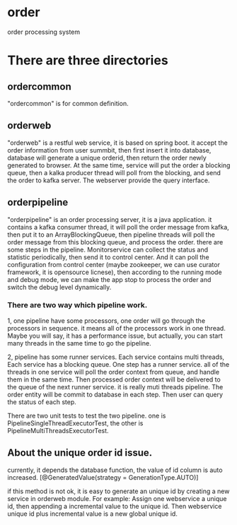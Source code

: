 # order
order processing system

# There are three directories 
## ordercommon 
"ordercommon" is for common definition.  

## orderweb
"orderweb" is a restful web service, it is based on spring boot. 
             it accept the order information from user summbit, then first insert it into database, 
             database will generate a unique orderid, then return the order newly generated to browser. 
             At the same time, service will put the order a blocking queue, then a kalka producer 
             thread will poll from the blocking, and send the order to kafka server. 
             The webserver provide the query interface.
## orderpipeline             
"orderpipeline" is an order processing server, it is a java application. 
it contains a kafka consumer thread, it will poll the order message from kafka, 
then put it to an ArrayBlockingQueue, then pipeline threads will poll the order message from this blocking queue,               and process the order. there are some steps in the pipeline. 
Monitorservice can collect the status and statistic periodically, then send it to control center. And it can poll
the configuration from control center (maybe zookeeper, we can use curator framework, it is opensource licnese),
then according to the running mode and debug mode, we can make the app stop to process the order and switch the debug
level dynamically.
                
### There are two way which pipeline work.
             
1, one pipeline have some processors, one order will go through the processors in sequence. 
it means all of the processors work in one thread. Maybe you will say, 
it has a performance issue, but actually, you can start many threads in the same time to go the pipeline.
                
2, pipeline has some runner services. Each service contains multi threads, Each service has a blocking queue. 
One step has a runner service. all of the threads in one service will poll the order context from queue, 
and handle them in the same time. Then processed order context will be delivered to the queue of the next
runner service. it is really  muti threads pipeline. The order entity will be commit to database in each step.
Then user can query the status of each step. 
          
There are two unit tests to test the two pipeline. one is PipelineSingleThreadExecutorTest, the other is PipelineMultiThreadsExecutorTest.


## About the unique order id issue.
  currently, it depends the database function, the value of id column is auto increased.
  [@GeneratedValue(strategy = GenerationType.AUTO)]
    
  if this method is not ok, it is easy to generate an unique id by creating a new service in orderweb module. For example:
  Assign one webservice a unique id, then appending a incremental value to the unique id. Then webservice unique id plus incremental value is a new global unique id.
